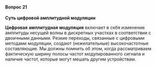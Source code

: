 #### Вопрос 21

**Суть цифровой амплитудной модуляции**

**Цифровая** **амплитудная** **модуляция** включает в себя изменение амплитуды несущей волны в дискретных участках в соответствии с двоичными данными. Резкие переходы, связанные с цифровыми методами модуляции, создают (нежелательные) высокочастотные составляющие. Мы должны помнить об этом, когда рассматриваем фактическую ширину полосы частот модулированного сигнала и наличие частот, которые могут мешать другим устройствам.

